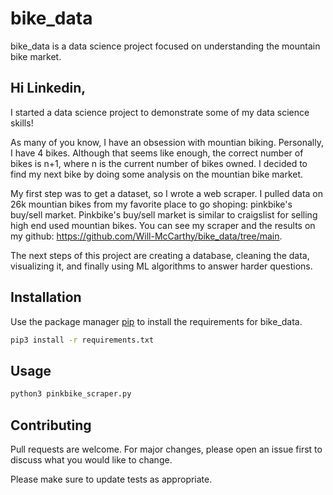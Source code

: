 # bike_data

bike_data is a data science project focused on understanding the mountain bike market.

## Hi Linkedin,

I started a data science project to demonstrate some of my data science skills! 

As many of you know, I have an obsession with mountian biking. Personally, I have 4 bikes. Although that seems like enough, the correct number of bikes is n+1, where n is the current number of bikes owned. I decided to find my next bike by doing some analysis on the mountian bike market. 

My first step was to get a dataset, so I wrote a web scraper. I pulled data on 26k mountian bikes from my favorite place to go shoping: pinkbike's buy/sell market. Pinkbike's buy/sell market is similar to craigslist for selling high end used mountian bikes. You can see my scraper and the results on my github: https://github.com/Will-McCarthy/bike_data/tree/main.

The next steps of this project are creating a database, cleaning the data, visualizing it, and finally using ML algorithms to answer harder questions.  

## Installation

Use the package manager [pip](https://pip.pypa.io/en/stable/) to install the requirements for bike_data.

```bash
pip3 install -r requirements.txt
```


## Usage

```bash
python3 pinkbike_scraper.py
```

## Contributing

Pull requests are welcome. For major changes, please open an issue first
to discuss what you would like to change.

Please make sure to update tests as appropriate.
